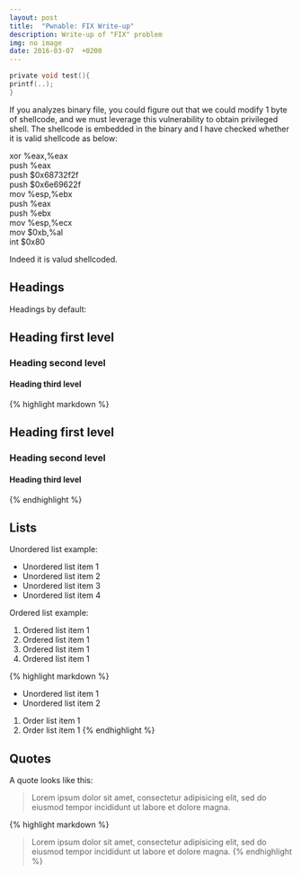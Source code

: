 ```yaml
---
layout: post
title:  "Pwnable: FIX Write-up"
description: Write-up of "FIX" problem
img: no image
date: 2016-03-07  +0200
---
```


```c
private void test(){
printf(..);
}
```

If you analyzes binary file, you could figure out that we could modify 1 byte of shellcode, and we must leverage this vulnerability to obtain privileged shell.
The shellcode is embedded in the binary and I have checked whether it is valid shellcode as below:

xor    %eax,%eax  
push   %eax  
push   $0x68732f2f  
push   $0x6e69622f  
mov    %esp,%ebx  
push   %eax  
push   %ebx  
mov    %esp,%ecx  
mov    $0xb,%al  
int    $0x80  

Indeed it is valud shellcoded.

## Headings

Headings by default:

## Heading first level
### Heading second level
#### Heading third level

{% highlight markdown %}
## Heading first level
### Heading second level
#### Heading third level
{% endhighlight %}

## Lists

Unordered list example:
* Unordered list item 1
* Unordered list item 2
* Unordered list item 3
* Unordered list item 4

Ordered list example:
1. Ordered list item 1
2. Ordered list item 1
3. Ordered list item 1
4. Ordered list item 1

{% highlight markdown %}
* Unordered list item 1
* Unordered list item 2

1. Order list item 1
2. Order list item 1
{% endhighlight %}


## Quotes

A quote looks like this:

> Lorem ipsum dolor sit amet, consectetur adipisicing elit, sed do eiusmod tempor
incididunt ut labore et dolore magna.

{% highlight markdown %}
> Lorem ipsum dolor sit amet, consectetur adipisicing elit, sed do eiusmod tempor
incididunt ut labore et dolore magna.
{% endhighlight %}
